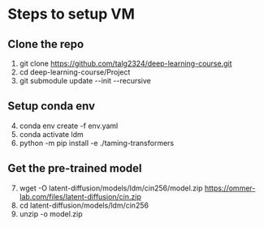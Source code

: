# Steps to setup VM

## Clone the repo
1. git clone https://github.com/talg2324/deep-learning-course.git
2. cd deep-learning-course/Project
3. git submodule update --init --recursive

## Setup conda env
4. conda env create -f env.yaml
5. conda activate ldm
6. python -m pip install -e ./taming-transformers

## Get the pre-trained model
7. wget -O latent-diffusion/models/ldm/cin256/model.zip https://ommer-lab.com/files/latent-diffusion/cin.zip
8. cd latent-diffusion/models/ldm/cin256
9. unzip -o model.zip